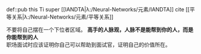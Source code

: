def::pub this Ti super [[IANDTA|λ:/Neural-Networks/元素/IANDTA]] cite [[平等关系|λ:/Neural-Networks/元素/平等关系]]

不要将自己摆在一个下位者区域。
**高手的人脉观，人脉不是能帮到你的人，而是你能帮到的人**  
职场面试时应该证明你自己可以帮助到面试官，证明自己的价值所在​。